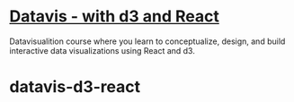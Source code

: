 # [Datavis - with d3 and React](https://datavis.tech/datavis-2020/)

Datavisualition course where you learn to conceptualize, design, and build interactive data visualizations using React and d3.
# datavis-d3-react
